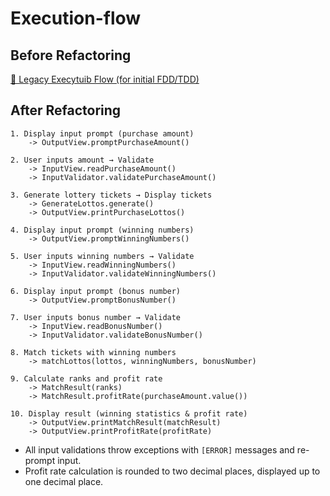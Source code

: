 # Execution-flow
## Before Refactoring
[🏁 Legacy Execytuib Flow (for initial FDD/TDD)](./execution-flow-legacy.md)

## After Refactoring
```
1. Display input prompt (purchase amount)
    -> OutputView.promptPurchaseAmount()

2. User inputs amount → Validate
    -> InputView.readPurchaseAmount()
    -> InputValidator.validatePurchaseAmount()

3. Generate lottery tickets → Display tickets
    -> GenerateLottos.generate()
    -> OutputView.printPurchaseLottos()

4. Display input prompt (winning numbers)
    -> OutputView.promptWinningNumbers()

5. User inputs winning numbers → Validate
    -> InputView.readWinningNumbers()
    -> InputValidator.validateWinningNumbers()

6. Display input prompt (bonus number)
    -> OutputView.promptBonusNumber()

7. User inputs bonus number → Validate
    -> InputView.readBonusNumber()
    -> InputValidator.validateBonusNumber()

8. Match tickets with winning numbers
    -> matchLottos(lottos, winningNumbers, bonusNumber)

9. Calculate ranks and profit rate
    -> MatchResult(ranks)
    -> MatchResult.profitRate(purchaseAmount.value())

10. Display result (winning statistics & profit rate)
    -> OutputView.printMatchResult(matchResult)
    -> OutputView.printProfitRate(profitRate)
```
- All input validations throw exceptions with `[ERROR]` messages and re-prompt input.
- Profit rate calculation is rounded to two decimal places, displayed up to one decimal place.